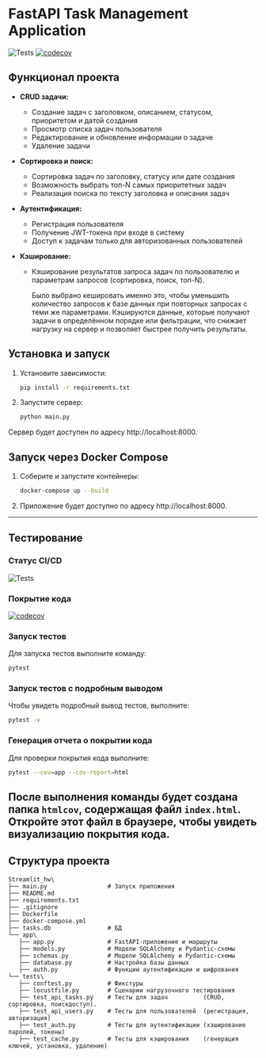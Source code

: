 # FastAPI Task Management Application
![Tests](https://github.com/Coldish-elf/Fastapi_HW/actions/workflows/tests.yml/badge.svg)
[![codecov](https://codecov.io/gh/Coldish-elf/Fastapi_HW/branch/main/graph/badge.svg)](https://codecov.io/gh/Coldish-elf/Fastapi_HW)

## Функционал проекта

- **CRUD задачи:**  
  - Создание задач с заголовком, описанием, статусом, приоритетом и датой создания  
  - Просмотр списка задач пользователя  
  - Редактирование и обновление информации о задаче  
  - Удаление задачи

- **Сортировка и поиск:**  
  - Сортировка задач по заголовку, статусу или дате создания  
  - Возможность выбрать топ-N самых приоритетных задач  
  - Реализация поиска по тексту заголовка и описания задач

- **Аутентификация:**  
  - Регистрация пользователя  
  - Получение JWT-токена при входе в систему  
  - Доступ к задачам только для авторизованных пользователей

- **Кэширование:**  
  - Кэширование результатов запроса задач по пользователю и параметрам запросов (сортировка, поиск, топ-N). 

    Было выбрано кешировать именно это, чтобы уменьшить количество запросов к базе данных при повторных запросах с теми же параметрами. Кэшируются данные, которые получают задачи в определённом порядке или фильтрации, что снижает нагрузку на сервер и позволяет быстрее получить результаты.

## Установка и запуск

1. Установите зависимости:
   ```bash
   pip install -r requirements.txt
   ```
2. Запустите сервер:
   ```bash
   python main.py
   ```

Сервер будет доступен по адресу http://localhost:8000.

## Запуск через Docker Compose

1. Соберите и запустите контейнеры:
   ```bash
   docker-compose up --build
   ```
2. Приложение будет доступно по адресу http://localhost:8000.
---

## Тестирование

### Статус CI/CD

![Tests](https://github.com/Coldish-elf/Fastapi_HW/actions/workflows/tests.yml/badge.svg)

### Покрытие кода

[![codecov](https://codecov.io/gh/Coldish-elf/Fastapi_HW/branch/main/graph/badge.svg)](https://codecov.io/gh/Coldish-elf/Fastapi_HW)

### Запуск тестов
Для запуска тестов выполните команду:
```bash
pytest
```

### Запуск тестов с подробным выводом
Чтобы увидеть подробный вывод тестов, выполните:
```bash
pytest -v
```

### Генерация отчета о покрытии кода
Для проверки покрытия кода выполните:
```bash
pytest --cov=app --cov-report=html
```
После выполнения команды будет создана папка `htmlcov`, содержащая файл `index.html`. Откройте этот файл в браузере, чтобы увидеть визуализацию покрытия кода.
---

## Структура проекта

```
Streamlit_hw\
├── main.py                 # Запуск приложения
├── README.md               
├── requirements.txt        
├── .gitignore              
├── Dockerfile              
├── docker-compose.yml      
├── tasks.db                # БД
└── app\
   ├── app.py               # FastAPI-приложение и маршруты
   ├── models.py            # Модели SQLAlchemy и Pydantic-схемы
   ├── schemas.py           # Модели SQLAlchemy и Pydantic-схемы
   ├── database.py          # Настройка базы данных
   ├── auth.py              # Функции аутентификации и шифрования
└── tests\
   ├── conftest.py          # Фикстуры
   ├── locustfile.py        # Сценарии нагрузочного тестирования
   ├── test_api_tasks.py    # Тесты для задач          (CRUD, сортировка, поискдоступ).
   ├── test_api_users.py    # Тесты для пользователей  (регистрация, авторизация)
   ├── test_auth.py         # Тесты для аутентификации (хэширование паролей, токены)
   ├── test_cache.py        # Тесты для кэширования    (генерация ключей, установка, удаление)
```